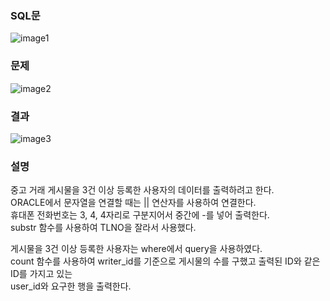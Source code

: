 ### SQL문
![image1](https://user-images.githubusercontent.com/123911778/262590161-e6ed3b76-7dee-4b92-ac28-dfdb7ab358d9.PNG)

### 문제  
![image2](https://user-images.githubusercontent.com/123911778/262590164-f7eefcf7-abec-4267-a1cd-fc628e4eccb5.PNG)

### 결과
![image3](https://user-images.githubusercontent.com/123911778/262590156-8d138c65-f0e1-43f7-a3cd-0d4546031460.PNG)

### 설명
중고 거래 게시물을 3건 이상 등록한 사용자의 데이터를 출력하려고 한다.          
ORACLE에서 문자열을 연결할 때는 || 연산자를 사용하여 연결한다.       
휴대폰 전화번호는 3, 4, 4자리로 구분지어서 중간에 -를 넣어 출력한다.       
substr 함수를 사용하여 TLNO을 잘라서 사용했다.       

게시물을 3건 이상 등록한 사용자는 where에서 query을 사용하였다.       
count 함수를 사용하여 writer_id를 기준으로 게시물의 수를 구했고 출력된 ID와 같은 ID를 가지고 있는        
user_id와 요구한 행을 출력한다.       
